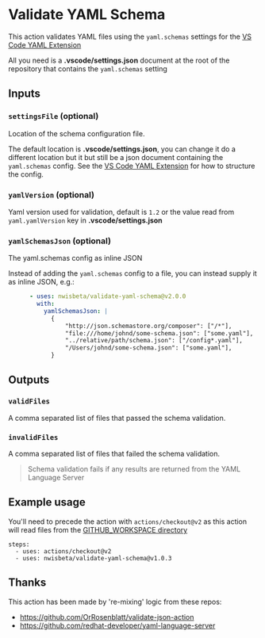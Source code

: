 # Validate YAML Schema

This action validates YAML files using the `yaml.schemas` settings for the [VS Code YAML Extension](https://marketplace.visualstudio.com/items?itemName=redhat.vscode-yaml)

All you need is a **.vscode/settings.json** document at the root of the repository that contains the `yaml.schemas` setting

## Inputs

### `settingsFile` (optional)

Location of the schema configuration file.

The default location is **.vscode/settings.json**, you can change it do a different location but it but still be a json document containing the `yaml.schemas` config.
See the [VS Code YAML Extension](https://marketplace.visualstudio.com/items?itemName=redhat.vscode-yaml) for how to structure the config.


### `yamlVersion` (optional)

Yaml version used for validation, default is `1.2` or the value read from `yaml.yamlVersion` key in **.vscode/settings.json**


### `yamlSchemasJson` (optional)

The yaml.schemas config as inline JSON

Instead of adding the `yaml.schemas` config to a file, you can instead supply it as inline JSON, e.g.:

```yaml
      - uses: nwisbeta/validate-yaml-schema@v2.0.0
        with:
          yamlSchemasJson: |
            {
                "http://json.schemastore.org/composer": ["/*"],
                "file:///home/johnd/some-schema.json": ["some.yaml"],
                "../relative/path/schema.json": ["/config*.yaml"],
                "/Users/johnd/some-schema.json": ["some.yaml"],
            }
```


## Outputs

### `validFiles`

A comma separated list of files that passed the schema validation.

### `invalidFiles`

A comma separated list of files that failed the schema validation.

 > Schema validation fails if any results are returned from the YAML Language Server

## Example usage
 You'll need to precede the action with `actions/checkout@v2` as this action will read files from the [GITHUB_WORKSPACE directory](https://help.github.com/en/actions/configuring-and-managing-workflows/using-environment-variables)

    steps:
      - uses: actions/checkout@v2
      - uses: nwisbeta/validate-yaml-schema@v1.0.3

## Thanks
This action has been made by 're-mixing' logic from these repos:
 - https://github.com/OrRosenblatt/validate-json-action
 - https://github.com/redhat-developer/yaml-language-server
